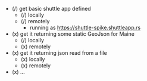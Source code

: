 - (/) get basic shuttle app defined
  - (/) locally
  - (/) remotely
    - running as https://shuttle-spike.shuttleapp.rs
- (x) get it returning some static GeoJson for Maine
  - (/) locally
  - (x) remotely
- (x) get it returning json read from a file
  - (x) locally
  - (x) remotely
- (x) ...
